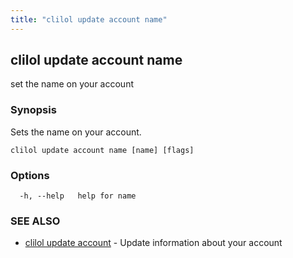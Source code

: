 ```yaml
---
title: "clilol update account name"
---
```

## clilol update account name

set the name on your account

### Synopsis

Sets the name on your account.

```
clilol update account name [name] [flags]
```

### Options

```
  -h, --help   help for name
```

### SEE ALSO

* [clilol update account](clilol_update_account.md)	 - Update information about your account
